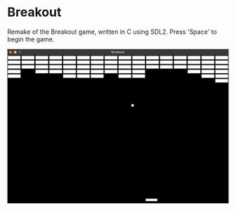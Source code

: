 # Breakout
Remake of the Breakout game, written in C using SDL2. Press 'Space' to begin the game.

![Breakout-game-screenshot](https://github.com/achrustowski/Breakout/blob/master/Breakout_game.png)
